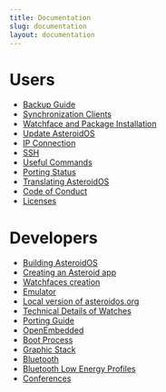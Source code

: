 ```yaml
---
title: Documentation
slug: documentation
layout: documentation
---
```

<div class="docs-main-container">
  <div class="docs-main-row">
    <div class="page-header">
      <h1 id="users">Users</h1>
    </div>
    <ul>
      <li><a href="{{rel 'wiki/backup'}}">Backup Guide</a></li>
      <li><a href="{{rel 'wiki/synchronization-clients'}}">Synchronization Clients</a></li>
      <li><a href="{{rel 'wiki/package-installation'}}">Watchface and Package Installation</a></li>
      <li><a href="{{rel 'wiki/update-asteroidos'}}">Update AsteroidOS</a></li>
      <li><a href="{{rel 'wiki/ip-connection'}}">IP Connection</a></li>
      <li><a href="{{rel 'wiki/ssh'}}">SSH</a></li>
      <li><a href="{{rel 'wiki/useful-commands'}}">Useful Commands</a></li>
      <li><a href="{{rel 'wiki/porting-status'}}">Porting Status</a></li>
      <li><a href="{{rel 'wiki/translating-asteroidos'}}">Translating AsteroidOS</a></li>
      <li><a href="{{rel 'wiki/code-of-conduct'}}">Code of Conduct</a></li>
      <li><a href="{{rel 'wiki/licenses'}}">Licenses</a></li>
    </ul>
  </div>

  <div class="docs-main-row">
    <div class="page-header">
      <h1 id="developers">Developers</h1>
    </div>
    <ul>
      <li><a href="{{rel 'wiki/building-asteroidos'}}">Building AsteroidOS</a></li>
      <li><a href="{{rel 'wiki/creating-an-asteroid-app'}}">Creating an Asteroid app</a></li>
      <li><a href="{{rel 'wiki/watchfaces-creation'}}">Watchfaces creation</a></li>
      <li><a href="{{rel 'wiki/emulator'}}">Emulator</a></li>
      <li><a href="{{rel 'wiki/localweb'}}">Local version of asteroidos.org</a></li>
      <li><a href="{{rel 'wiki/technical'}}">Technical Details of Watches</a></li>
      <li><a href="{{rel 'wiki/porting-guide'}}">Porting Guide</a></li>
      <li><a href="{{rel 'wiki/openembedded'}}">OpenEmbedded</a></li>
      <li><a href="{{rel 'wiki/boot-process'}}">Boot Process</a></li>
      <li><a href="{{rel 'wiki/graphic-stack'}}">Graphic Stack</a></li>
      <li><a href="{{rel 'wiki/bluetooth'}}">Bluetooth</a></li>
      <li><a href="{{rel 'wiki/ble-profiles'}}">Bluetooth Low Energy Profiles</a></li>
      <li><a href="{{rel 'wiki/conferences'}}">Conferences</a></li>
    </ul>
  </div>
</div>
